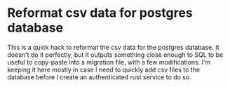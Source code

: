 # Reformat csv data for postgres database

This is a quick hack to reformat the csv data for the postgres database. It doesn't do it perfectly, but it outputs something close enough to SQL to be useful to copy-paste into a migration file, with a few modifications. I'm keeping it here mostly in case I need to quickly add csv files to the database before I create an authenticated rust service to do so.